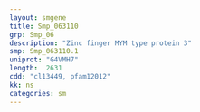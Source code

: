 ```yaml
---
layout: smgene
title: Smp_063110
grp: Smp_06
description: "Zinc finger MYM type protein 3"
smp: Smp_063110.1
uniprot: "G4VMH7"
length:  2631
cdd: "cl13449, pfam12012"
kk: ns
categories: sm
---
```

